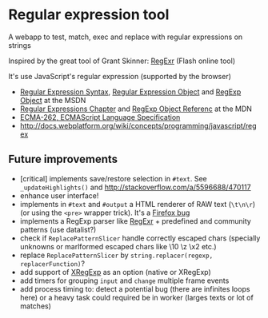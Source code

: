 # Regular expression tool #

A webapp to test, match, exec and replace with regular expressions on strings

Inspired by the great tool of Grant Skinner: [RegExr](http://gskinner.com/RegExr/) (Flash online tool)

It's use JavaScript's regular expression (supported by the browser)

* [Regular Expression Syntax](http://msdn.microsoft.com/en-us/library/ie/1400241x%28v=vs.94%29.aspx), [Regular Expression Object](http://msdn.microsoft.com/en-us/library/ie/h6e2eb7w%28v=vs.94%29.aspx) and [RegExp Object](http://msdn.microsoft.com/en-us/library/ie/9dthzd08%28v=vs.94%29.aspx) at the MSDN
* [Regular Expressions Chapter](https://developer.mozilla.org/en-US/docs/JavaScript/Guide/Regular_Expressions) and [RegExp Object Referenc](https://developer.mozilla.org/en-US/docs/JavaScript/Reference/Global_Objects/RegExp) at the MDN
* [ECMA-262, ECMAScript Language Specification](http://www.ecma-international.org/publications/standards/Ecma-262.htm)
* http://docs.webplatform.org/wiki/concepts/programming/javascript/regex

## Future improvements ##

* [critical] implements save/restore selection in `#text`. See `_updateHighlights()` and http://stackoverflow.com/a/5596688/470117
* enhance user interface!
* implements in `#text` and `#output` a HTML renderer of RAW text (`\t\n\r`) (or using the `<pre>` wrapper trick). It's a [Firefox bug](https://bugzilla.mozilla.org/show_bug.cgi?id=116083)
* implements a RegExp parser like [RegExr](http://gskinner.com/RegExr/) + predefined and community patterns (use datalist?)
* check if `ReplacePatternSlicer` handle correctly escaped chars (specially unknowns or marlformed escaped chars like \10 \z \x2 etc.)
* replace `ReplacePatternSlicer` by `string.replacer(regexp, replacerFunction)`?
* add support of [XRegExp](http://xregexp.com/) as an option (native or XRegExp)
* add timers for grouping `input` and `change` multiple frame events
* add process timing to: detect a potential bug (there are infinites loops here) or a heavy task could required be in worker (larges texts or lot of matches)
